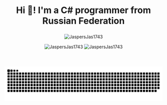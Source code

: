 <h1 align="center">Hi 👋! I'm a C# programmer from Russian Federation</h1>

###

<p align="center">
    <img align="center" src="https://github-readme-activity-graph.vercel.app/graph?username=JaspersJas1743&theme=github-dark&area=true&hide_border=true&hide_title=true&point=40c463&area_color=40c463&line=40c463&title_color=40c463&color=40c463" alt="JaspersJas1743" height="250px"/>
</p>

<p align="center">
    <img align="center" src="https://github-profile-summary-cards.vercel.app/api/cards/stats?username=JaspersJas1743&theme=github_dark" alt="JaspersJas1743" />
    <img align="center" src="https://github-profile-summary-cards.vercel.app/api/cards/productive-time?username=JaspersJas1743&utcOffset=3&theme=github_dark" alt="JaspersJas1743" />
</p>

###

<br clear="both">

<p align="center">
  <img src="https://raw.githubusercontent.com/JaspersJas1743/JaspersJas1743/output/snake.svg" alt="Snake animation" />
</p>

###
